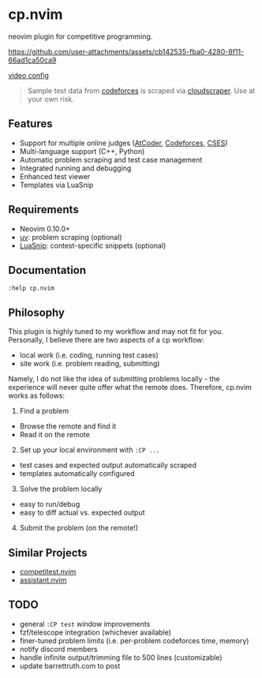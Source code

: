 # cp.nvim

neovim plugin for competitive programming.

https://github.com/user-attachments/assets/cb142535-fba0-4280-8f11-66ad1ca50ca9

[video config](https://github.com/barrett-ruth/dots/blob/main/nvim/lua/plugins/cp.lua)

> Sample test data from [codeforces](https://codeforces.com) is scraped via [cloudscraper](https://github.com/VeNoMouS/cloudscraper). Use at your own risk.

## Features

- Support for multiple online judges ([AtCoder](https://atcoder.jp/), [Codeforces](https://codeforces.com/), [CSES](https://cses.fi))
- Multi-language support (C++, Python)
- Automatic problem scraping and test case management
- Integrated running and debugging
- Enhanced test viewer
- Templates via LuaSnip

## Requirements

- Neovim 0.10.0+
- [uv](https://docs.astral.sh/uv/): problem scraping (optional)
- [LuaSnip](https://github.com/L3MON4D3/LuaSnip): contest-specific snippets (optional)

## Documentation

```vim
:help cp.nvim
```

## Philosophy

This plugin is highly tuned to my workflow and may not fit for you. Personally,
I believe there are two aspects of a cp workflow:

- local work (i.e. coding, running test cases)
- site work (i.e. problem reading, submitting)

Namely, I do not like the idea of submitting problems locally - the experience
will never quite offer what the remote does. Therefore, cp.nvim works as
follows:

1. Find a problem

- Browse the remote and find it
- Read it on the remote

2. Set up your local environment with `:CP ...`

- test cases and expected output automatically scraped
- templates automatically configured

3. Solve the problem locally

- easy to run/debug
- easy to diff actual vs. expected output

4. Submit the problem (on the remote!)


## Similar Projects

- [competitest.nvim](https://github.com/xeluxee/competitest.nvim)
- [assistant.nvim](https://github.com/A7Lavinraj/assistant.nvim)

## TODO

- general `:CP test` window improvements
- fzf/telescope integration (whichever available)
- finer-tuned problem limits (i.e. per-problem codeforces time, memory)
- notify discord members
- handle infinite output/trimming file to 500 lines (customizable)
- update barrettruth.com to post
